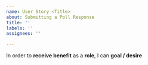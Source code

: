 ```yaml
---
name: User Story <Title>
about: Submitting a Poll Response
title: ''
labels: ''
assignees: ''

---
```


In order to **receive benefit** as a **role**, I can **goal / desire**
